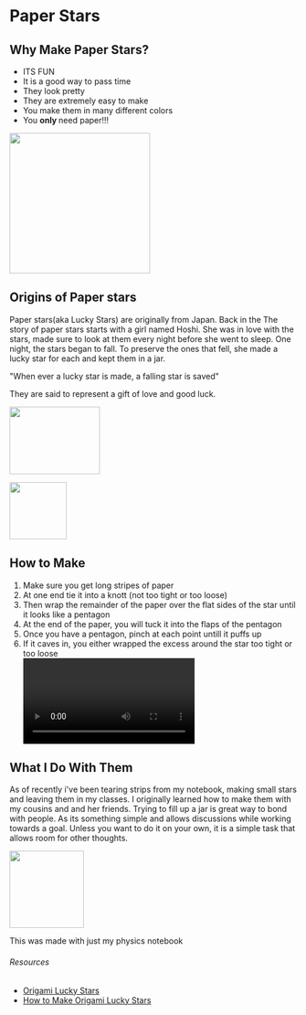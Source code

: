 
<html> 
  <div>
  <h1> Paper Stars</h1>
    <h2> Why Make Paper Stars? </h2>
  <ul> 
    <li>ITS FUN </li>
  <li>It is a good way to pass time </li>
    <li> They look pretty </li>
    <li>They are extremely easy to make </li>
    <li>You make them in many different colors</li>
    <li> You <strong> only </strong> need paper!!!</li>
  </ul>
  <img src="https://i.imgur.com/ZCAl21A.jpg" width="246" height="245.75"/>
    </div>
  <div> 
    <h2>Origins of Paper stars </h2>
    <p> Paper stars(aka Lucky Stars) are originally from Japan. Back in the  The story of paper stars starts with a girl named Hoshi. She was in love with the stars, made sure to look at them every night before she went to sleep. One night, the stars began to fall. To preserve the ones that fell, she made a lucky star for each and kept them in a jar.  </p>
    <p> "When ever a lucky star is made, a falling star is saved" </p>
    <p> They are said to represent a gift of love and good luck.</p>
    <p> <img src="https://i.imgur.com/L6siojD.jpg" width="157.6" height="118.3"/> </p> 
    <p> <img src="https://i.imgur.com/a6VzjzP.jpg width="150 height ="100"/> </p>
</div>
<div>
      <h2> How to Make </h2>
  <ol> 
    <li> Make sure you get long stripes of paper</li>
    <li> At one end tie it into a knott (not too tight or too loose)</li>
    <li> Then wrap the remainder of the paper over the flat sides of the star until it looks like a pentagon</li>
    <li> At the end of the paper, you will tuck it into the flaps of the pentagon </li>
    <li> Once you have a pentagon, pinch at each point untill it puffs up</li>
    <li> If it caves in, you either wrapped the excess around the star too tight or too loose</li>
<video> src= </video>
    </div>
    <div> 
    <h2> What I Do With Them </h2>
      <p> As of recently i've been tearing strips from my notebook, making small stars and leaving them in my classes. I originally learned how to make them with my cousins and and her friends. Trying to fill up a jar is great way to bond with people. As its something simple and allows discussions while working towards a goal. Unless you want to do it on your own, it is a simple task that allows room for other thoughts.</p>
      <img src= "https://i.imgur.com/9iqByX4.jpg" width="130" height="135"/> 
      <p> This was made with just my physics notebook </p>
      <div>
    <h6> Resources </h6>
    <ul>
    <li> <a href="https://www.goeasternoregon.com/grab_bag/what-were-into-origami-lucky-stars/article_c076a668-9fd6-11ec-a9fd-2778354eb35a.html#:~:text=Paper%20stars%20are%20also%20called,for%20every%20star%20that%20fell."> Origami Lucky Stars </a> </li>
    <li> <a href= "https://www.thesprucecrafts.com/how-to-make-origami-lucky-stars-2540914"> How to Make Origami Lucky Stars </a> </li>
    </ul>   
      </div>
